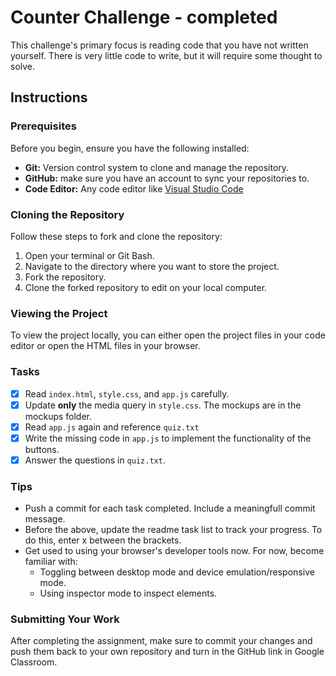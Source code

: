 # Counter Challenge - completed

This challenge's primary focus is reading code that you have not written yourself. There is very little code to write, but it will require some thought to solve.

## Instructions

### Prerequisites

Before you begin, ensure you have the following installed:

- **Git:** Version control system to clone and manage the repository.
- **GitHub:** make sure you have an account to sync your repositories to.
- **Code Editor:** Any code editor like [Visual Studio Code](https://code.visualstudio.com/)

### Cloning the Repository

Follow these steps to fork and clone the repository:

1. Open your terminal or Git Bash.
2. Navigate to the directory where you want to store the project.
3. Fork the repository.
4. Clone the forked repository to edit on your local computer.

### Viewing the Project

To view the project locally, you can either open the project files in your code editor or open the HTML files in your browser.

### Tasks

- [X] Read `index.html`, `style.css`, and `app.js` carefully.
- [X] Update **only** the media query in `style.css`. The mockups are in the mockups folder.
- [X] Read `app.js` again and reference `quiz.txt`
- [X] Write the missing code in `app.js` to implement the functionality of the buttons.
- [X] Answer the questions in `quiz.txt`.

### Tips
- Push a commit for each task completed. Include a meaningfull commit message.
- Before the above, update the readme task list to track your progress. To do this, enter x between the brackets.
- Get used to using your browser's developer tools now. For now, become familiar with: 
    - Toggling between desktop mode and device emulation/responsive mode.
    - Using inspector mode to inspect elements.


### Submitting Your Work

After completing the assignment, make sure to commit your changes and push them back to your own repository and turn in the GitHub link in Google Classroom.